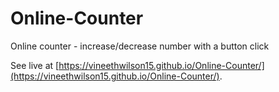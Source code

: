 # Online-Counter

Online counter - increase/decrease number with a button click

See live at [https://vineethwilson15.github.io/Online-Counter/](https://vineethwilson15.github.io/Online-Counter/).
